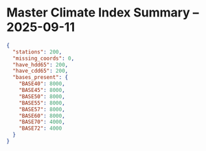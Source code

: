 # Master Climate Index Summary – 2025-09-11

```json
{
  "stations": 200,
  "missing_coords": 0,
  "have_hdd65": 200,
  "have_cdd65": 200,
  "bases_present": {
    "BASE40": 8000,
    "BASE45": 8000,
    "BASE50": 8000,
    "BASE55": 8000,
    "BASE57": 8000,
    "BASE60": 8000,
    "BASE70": 4000,
    "BASE72": 4000
  }
}
```
